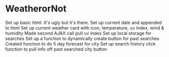 # WeatherorNot
Set up basic html. It's ugly but it's there.
Set up current date and appended to html
Set up current weather card with icon, temperature, uv index, wind & humidity
Made second AJAX call pull uv index 
Set up local storage for searches
Set up a function to dynamically create button for past searches
Created function to do 5 day forecast for city
Set up search history click function to pull info off past searched city button